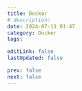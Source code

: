 ```yaml
---
title: Docker
# description:
date: 2024-07-11 01:47
category: Docker
tags:

editLink: false
lastUpdated: false

prev: false
next: false
---
```


<RouteCatalog :category="$frontmatter.category" />
